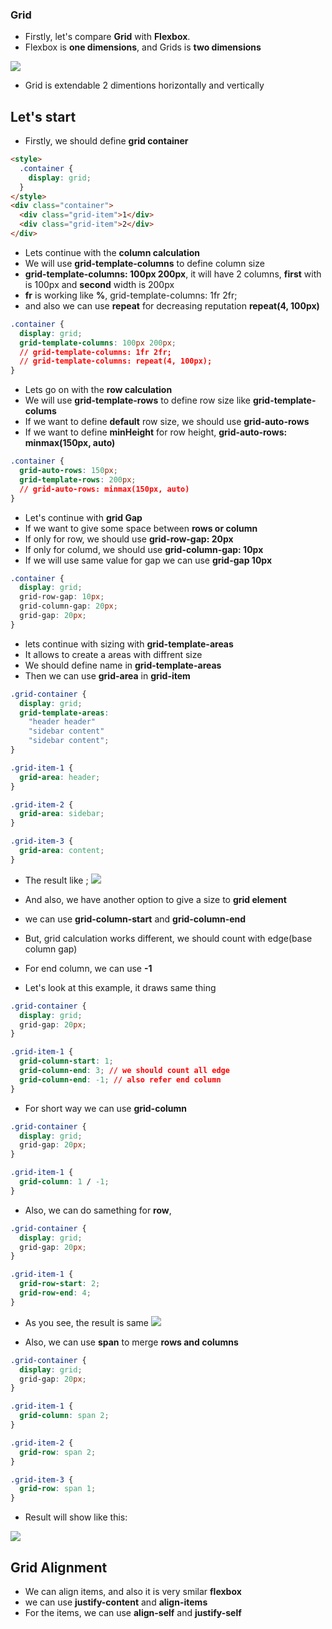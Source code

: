 ### Grid

- Firstly, let's compare **Grid** with **Flexbox**.
- Flexbox is **one dimensions**, and Grids is **two dimensions**

![](./flex-vs-grid.png)

- Grid is extendable 2 dimentions horizontally and vertically

## Let's start

- Firstly, we should define **grid container**

```html
<style>
  .container {
    display: grid;
  }
</style>
<div class="container">
  <div class="grid-item">1</div>
  <div class="grid-item">2</div>
</div>
```

- Lets continue with the **column calculation**
- We will use **grid-template-columns** to define column size
- **grid-template-columns: 100px 200px**, it will have 2 columns, **first** with is 100px and **second** width is 200px
- **fr** is working like **%**, grid-template-columns: 1fr 2fr;
- and also we can use **repeat** for decreasing reputation **repeat(4, 100px)**

```css
.container {
  display: grid;
  grid-template-columns: 100px 200px;
  // grid-template-columns: 1fr 2fr;
  // grid-template-columns: repeat(4, 100px);
}
```

- Lets go on with the **row calculation**
- We will use **grid-template-rows** to define row size like **grid-template-colums**
- If we want to define **default** row size, we should use **grid-auto-rows**
- If we want to define **minHeight** for row height, **grid-auto-rows: minmax(150px, auto)**

```css
.container {
  grid-auto-rows: 150px;
  grid-template-rows: 200px;
  // grid-auto-rows: minmax(150px, auto)
}
```

- Let's continue with **grid Gap**
- If we want to give some space between **rows or column**
- If only for row, we should use **grid-row-gap: 20px**
- If only for columd, we should use **grid-column-gap: 10px**
- If we will use same value for gap we can use **grid-gap 10px**

```css
.container {
  display: grid;
  grid-row-gap: 10px;
  grid-column-gap: 20px;
  grid-gap: 20px;
}
```

- lets continue with sizing with **grid-template-areas**
- It allows to create a areas with diffrent size
- We should define name in **grid-template-areas**
- Then we can use **grid-area** in **grid-item**

```css
.grid-container {
  display: grid;
  grid-template-areas:
    "header header"
    "sidebar content"
    "sidebar content";
}

.grid-item-1 {
  grid-area: header;
}

.grid-item-2 {
  grid-area: sidebar;
}

.grid-item-3 {
  grid-area: content;
}
```

- The result like ;
  ![](./grid-areas.png)

- And also, we have another option to give a size to **grid element**
- we can use **grid-column-start** and **grid-column-end**
- But, grid calculation works different, we should count with edge(base column gap)
- For end column, we can use **-1**
- Let's look at this example, it draws same thing

```css
.grid-container {
  display: grid;
  grid-gap: 20px;
}

.grid-item-1 {
  grid-column-start: 1;
  grid-column-end: 3; // we should count all edge
  grid-column-end: -1; // also refer end column
}
```

- For short way we can use **grid-column**

```css
.grid-container {
  display: grid;
  grid-gap: 20px;
}

.grid-item-1 {
  grid-column: 1 / -1;
}
```

- Also, we can do samething for **row**,

```css
.grid-container {
  display: grid;
  grid-gap: 20px;
}

.grid-item-1 {
  grid-row-start: 2;
  grid-row-end: 4;
}
```

- As you see, the result is same
  ![](./grid-areas.png)

- Also, we can use **span** to merge **rows and columns**

```css
.grid-container {
  display: grid;
  grid-gap: 20px;
}

.grid-item-1 {
  grid-column: span 2;
}

.grid-item-2 {
  grid-row: span 2;
}

.grid-item-3 {
  grid-row: span 1;
}
```

- Result will show like this:

![](./grid-span.png)

## Grid Alignment

- We can align items, and also it is very smilar **flexbox**
- we can use **justify-content** and **align-items**
- For the items, we can use **align-self** and **justify-self**
